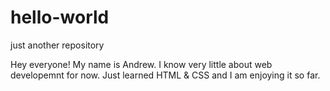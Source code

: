 # hello-world
just another repository

Hey everyone! My name is Andrew. I know very little about web developemnt for now. Just learned HTML & CSS and I am enjoying it so far.
